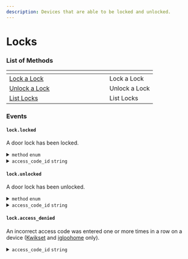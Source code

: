 ```yaml
---
description: Devices that are able to be locked and unlocked.
---
```


# Locks

### List of Methods

<table data-header-hidden><thead><tr><th width="250"></th><th></th></tr></thead><tbody><tr><td><a href="lock_door.md">Lock a Lock</a></td><td>Lock a Lock</td></tr><tr><td><a href="unlock_door.md">Unlock a Lock</a></td><td>Unlock a Lock</td></tr><tr><td><a href="list.md">List Locks</a></td><td>List Locks</td></tr></tbody></table>

### Events

#### `lock.locked`

A door lock has been locked.

<details>

<summary><code>method</code> <code>enum</code></summary>

Present on `lock.locked` and `lock.unlocked` events. Specifies the method used to perform the [lock](../../products/smart-locks/lock-and-unlock#locking-a-door) or [unlock](../../products/smart-locks/lock-and-unlock#unlocking-a-door) action.

Supported values for `lock.unlocked`:
- `keycode`
- `manual`
- `unknown`
- `seamapi`

Supported values for `lock.locked`:
- `keycode`
- `manual`
- `unknown`
- `seamapi`
- `automatic` (for [Kwikset](./../device-and-system-integration-guides/kwikset-locks) and [igloohome](../../device-and-system-integration-guides/igloohome-locks) only)
</details>

<details>

<summary><code>access_code_id</code> <code>string</code></summary>

Specifies the unique identifier of the access code used to trigger this event. Seam includes this ID in the event if the affected device returns this information.
For a list of device manufacturers that send the `access_code_id` in lock events, see [Linking Unlock Events and Access Codes](../../capability-guides/smart-locks/access-codes#linking-unlock-events-and-access-codes).
</details>

#### `lock.unlocked`

A door lock has been unlocked.

<details>

<summary><code>method</code> <code>enum</code></summary>

Present on `lock.locked` and `lock.unlocked` events. Specifies the method used to perform the [lock](../../products/smart-locks/lock-and-unlock#locking-a-door) or [unlock](../../products/smart-locks/lock-and-unlock#unlocking-a-door) action.

Supported values for `lock.unlocked`:
- `keycode`
- `manual`
- `unknown`
- `seamapi`

Supported values for `lock.locked`:
- `keycode`
- `manual`
- `unknown`
- `seamapi`
- `automatic` (for [Kwikset](./../device-and-system-integration-guides/kwikset-locks) and [igloohome](../../device-and-system-integration-guides/igloohome-locks) only)
</details>

<details>

<summary><code>access_code_id</code> <code>string</code></summary>

Specifies the unique identifier of the access code used to trigger this event. Seam includes this ID in the event if the affected device returns this information.
For a list of device manufacturers that send the `access_code_id` in lock events, see [Linking Unlock Events and Access Codes](../../capability-guides/smart-locks/access-codes#linking-unlock-events-and-access-codes).
</details>

#### `lock.access_denied`

An incorrect access code was entered one or more times in a row on a device ([Kwikset](./../device-and-system-integration-guides/kwikset-locks) and [igloohome](../../device-and-system-integration-guides/igloohome-locks) only).

<details>

<summary><code>access_code_id</code> <code>string</code></summary>

Specifies the unique identifier of the access code used to trigger this event. Seam includes this ID in the event if the affected device returns this information.
For a list of device manufacturers that send the `access_code_id` in lock events, see [Linking Unlock Events and Access Codes](../../capability-guides/smart-locks/access-codes#linking-unlock-events-and-access-codes).
</details>
